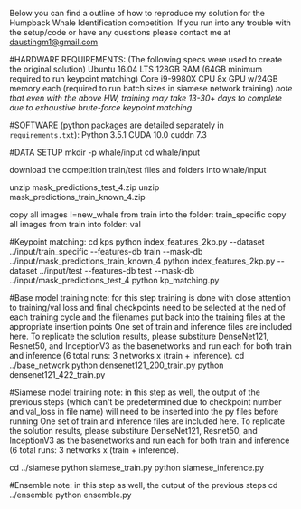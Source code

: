 Below you can find a outline of how to reproduce my solution for the Humpback Whale Identification competition.
If you run into any trouble with the setup/code or have any questions please contact me at daustingm1@gmail.com


#HARDWARE REQUIREMENTS: (The following specs were used to create the original solution)
Ubuntu 16.04 LTS
128GB RAM (64GB minimum required to run keypoint matching)
Core i9-9980X CPU
8x GPU w/24GB memory each (required to run batch sizes in siamese network training)
*note that even with the above HW, training may take 13-30+ days to complete due to exhaustive brute-force keypoint matching*

#SOFTWARE (python packages are detailed separately in `requirements.txt`):
Python 3.5.1
CUDA 10.0
cuddn 7.3

#DATA SETUP 
mkdir -p whale/input
cd whale/input

download the competition train/test files and folders into whale/input

unzip mask_predictions_test_4.zip
unzip mask_predictions_train_known_4.zip

copy all images !=new_whale from train into the folder: train_specific
copy all images from train into folder: val

#Keypoint matching:
cd kps
python index_features_2kp.py --dataset ../input/train_specific --features-db train --mask-db ../input/mask_predictions_train_known_4
python index_features_2kp.py --dataset ../input/test --features-db test --mask-db ../input/mask_predictions_test_4
python kp_matching.py

#Base model training
note: for this step training is done with close attention to training/val loss and final checkpoints need to be selected at the ned of each training cycle and the
filenames put back into the training files at the appropriate insertion points
One set of train and inference files are included here.  To replicate the solution results, please substiture DenseNet121, Resnet50, and InceptionV3 as the basenetworks and run each for both train and inference (6 total runs: 3 networks x (train + inference).
cd ../base_network
python densenet121_200_train.py
python densenet121_422_train.py

#Siamese model training
note: in this step as well, the output of the previous steps (which can't be predetermined due to checkpoint number and val_loss in file name) will need to be inserted into the py files before running
One set of train and inference files are included here.  To replicate the solution results, please substiture DenseNet121, Resnet50, and InceptionV3 as the basenetworks and run each for both train and inference (6 total runs: 3 networks x (train + inference).

cd ../siamese
python siamese_train.py
python siamese_inference.py

#Ensemble
note: in this step as well, the output of the previous steps
cd ../ensemble
python ensemble.py
